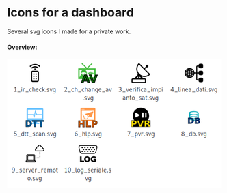 # Icons for a dashboard
Several svg icons I made for a private work.

#### Overview:
![Icons overview](https://raw.githubusercontent.com/savbran/icons_dashboard/master/overview.png "Icons overview")
